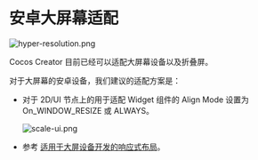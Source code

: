 # 安卓大屏幕适配

![hyper-resolution.png](./large-screen/hyper-resolution.png)

Cocos Creator 目前已经可以适配大屏幕设备以及折叠屏。

对于大屏幕的安卓设备，我们建议的适配方案是：

- 对于 2D/UI 节点上的用于适配 Widget 组件的 Align Mode 设置为 On_WINDOW_RESIZE 或 ALWAYS。

    ![scale-ui.png](./large-screen/scale-ui.png)

- 参考 [适用于大屏设备开发的响应式布局](https://developer.android.com/large-screens)。
